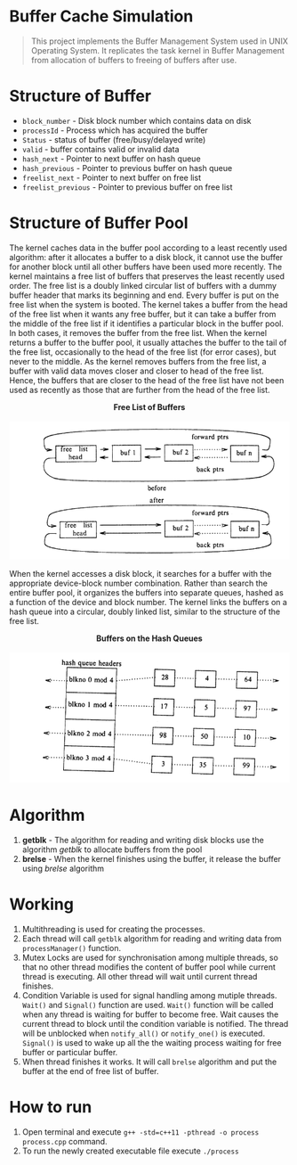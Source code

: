 # Buffer Cache Simulation
> This project implements the Buffer Management System used in UNIX Operating System. It replicates the task kernel in Buffer Management from allocation of buffers to freeing of buffers after use.

# Structure of Buffer
* `block_number` - Disk block number which contains data on disk
* `processId` - Process which has acquired the buffer 
* `Status` - status of buffer (free/busy/delayed write)
* `valid` - buffer contains valid or invalid data
* `hash_next` - Pointer to next buffer on hash queue
* `hash_previous` - Pointer to previous buffer on hash queue
* `freelist_next` - Pointer to next buffer on free list
* `freelist_previous` - Pointer to previous buffer on free list

# Structure of Buffer Pool
The kernel caches data in the buffer pool according to a least recently used algorithm: after it allocates a buffer to a 
disk block, it cannot use the buffer for another block until all other buffers have been used more recently. The kernel
maintains a free list of buffers that preserves the least recently used order. The free list is a doubly linked circular 
list of buffers with a dummy buffer header that marks its beginning and end. Every buffer is put on the free list when 
the system is booted. The kernel takes a buffer from the head of the free list when it wants any free buffer, but it can 
take a buffer from the middle of the free list if it identifies a particular block in the buffer pool. In both cases, it 
removes the buffer from the free list. When the kernel returns a buffer to the buffer pool, it usually attaches the 
buffer to the tail of the free list, occasionally to the head of the free list (for error cases), but never to the 
middle. As the kernel removes buffers from the free list, a buffer with valid data moves closer and closer to head of the 
free list. Hence, the buffers that are closer to the head of the free list have not been used as recently as those that 
are further from the head of the free list.

<p align="center">
  <b>Free List of Buffers</b><br><br>
  <img src="/Images/free_list_of_buffer.png">
</p>

When the kernel accesses a disk block, it searches for a buffer with the appropriate device-block number combination. 
Rather than search the entire buffer pool, it organizes the buffers into separate queues, hashed as a function of the 
device and block number. The kernel links the buffers on a hash queue into a circular, doubly linked list, similar to the 
structure of the free list.

<p align="center">
  <b>Buffers on the Hash Queues</b><br><br>
  <img src="/Images/buffer_hash_queue.png">
</p>

# Algorithm
1. **getblk** - The algorithm for reading and writing disk blocks use the algorithm *getblk* to allocate buffers from the pool
2. **brelse** - When the kernel finishes using the buffer, it release the buffer using *brelse* algorithm  

# Working
1. Multithreading is used for creating the processes.
2. Each thread will call `getblk` algorithm for reading and writing data from `processManager()` function.
3. Mutex Locks are used for synchronisation among multiple threads, so that no other thread modifies the content of buffer pool 
while current thread is executing. All other thread will wait until current thread finishes.
4. Condition Variable is used for signal handling among mutiple threads. `Wait()` and `Signal()` function are used. 
`Wait()` function will be called when any thread is waiting for buffer to become free. Wait causes the current thread to block 
until the condition variable is notified.
The thread will be unblocked when `notify_all()` or `notify_one()` is executed.
`Signal()` is used to wake up all the the waiting process waiting for free buffer or particular buffer.
5. When thread finishes it works. It will call `brelse` algorithm and put the buffer at the end of free list of buffer. 

# How to run
1. Open terminal and execute `g++ -std=c++11 -pthread -o process process.cpp` command.
2. To run the newly created executable file execute `./process`











